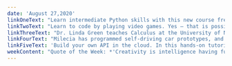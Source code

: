 ```yaml
---
date: 'August 27,2020'
linkOneText: "Learn intermediate Python skills with this new course freeCodeCamp just published today. You'll learn threading, multiprocessing, context managers, generators, and more. This is a great second course if you've already learned some basic Python. And if you haven't yet, we have plenty of courses on basic Python, too. (6 hour video course): https://www.freecodecamp.org/news/intermediate-python-course/"
linkTwoText: "Learn to code by playing video games. Yes — that is possible. And not just kids' games. How about a murder mystery game, or a game where you scavenge derelict space vessels for parts. I compiled this list of my all-time favorite coding games. Most of them are playable right in your browser. (8 minute read): https://www.freecodecamp.org/news/best-coding-games-online-adults-learn-to-code/"
linkThreeText: "Dr. Linda Green teaches Calculus at the University of North Carolina. And in this 12-hour course, she'll teach you Limits, Derivatives, and even the Squeeze Theorem. Grab your graphing paper and get ready for a mind-expanding ride. (12 hour video course): https://www.freecodecamp.org/news/learn-college-calculus-in-free-course/"
linkFourText: "Milecia has programmed self-driving car prototypes, and has a lot of other software engineering and hardware experience, too. In this article, she'll teach you some of the core Machine Learning concepts that developers use in the field. (20 minute read): https://www.freecodecamp.org/news/machine-learning-basics-for-developers/"
linkFiveText: 'Build your own API in the cloud. In this hands-on tutorial, Sam will show you how to use TypeScript and AWS to build your own city data API — complete with translation into 55 world languages. (15 minute read): https://www.freecodecamp.org/news/build-an-api-with-typescript-and-aws/'
weekContent: "Quote of the Week: *'Creativity is intelligence having fun.'* — Albert Einstein"
---
```

